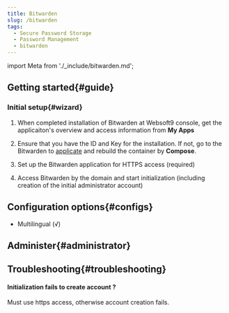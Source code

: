 ```yaml
---
title: Bitwarden
slug: /bitwarden
tags:
  - Secure Password Storage
  - Password Management
  - bitwarden
---
```


import Meta from './_include/bitwarden.md';

<Meta name="meta" />

## Getting started{#guide}

### Initial setup{#wizard}

1. When completed installation of Bitwarden at Websoft9 console, get the applicaiton's overview and access information from **My Apps**  

2. Ensure that you have the ID and Key for the installation. If not, go to the Bitwarden to [applicate](https://bitwarden.com/host) and rebuild the container by **Compose**.  

3. Set up the Bitwarden application for HTTPS access (required)

4. Access Bitwarden by the domain and start initialization (including creation of the initial administrator account)

## Configuration options{#configs}

- Multilingual (√)

## Administer{#administrator}

## Troubleshooting{#troubleshooting}

#### Initialization fails to create account ?

Must use https access, otherwise account creation fails.